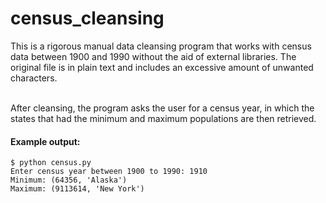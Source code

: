 # census_cleansing

This is a rigorous manual data cleansing program that works with census data between 1900 and 1990 without the aid of external libraries. The original file is in plain text and includes an excessive amount of unwanted characters. 

<br>After cleansing, the program asks the user for a census year, in which the states that had the minimum and maximum populations are then retrieved.

#### Example output:
```
$ python census.py
Enter census year between 1900 to 1990: 1910
Minimum: (64356, 'Alaska')
Maximum: (9113614, 'New York')
```
